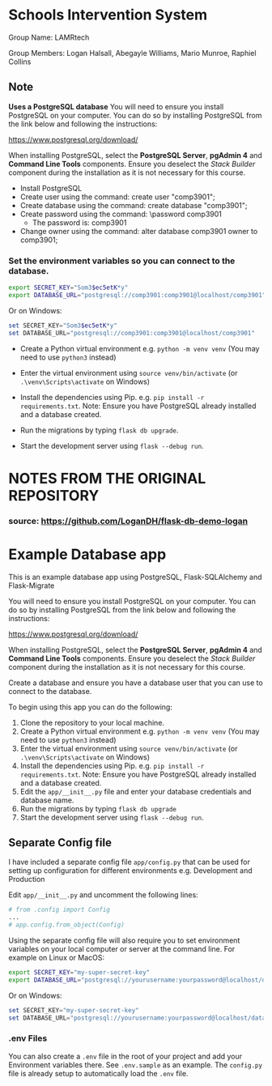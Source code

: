 # Schools Intervention System
Group Name: LAMRtech

Group Members: Logan Halsall, Abegayle Williams, Mario Munroe, Raphiel Collins

## Note
**Uses a PostgreSQL database**
You will need to ensure you install PostgreSQL on your computer. You can do so by installing PostgreSQL from the link below and following the instructions:

<https://www.postgresql.org/download/>

When installing PostgreSQL, select the **PostgreSQL Server**, **pgAdmin 4** and **Command Line Tools** components. Ensure you deselect the _Stack Builder_ component during the installation as it is not necessary for this course.

- Install PostgreSQL
- Create user using the command: create user "comp3901";
- Create database using the command: create database "comp3901";
- Create password using the command: \password comp3901
    - The password is: comp3901
- Change owner using the command: alter database comp3901 owner to comp3901;

### Set the environment variables so you can connect to the database.

```bash
export SECRET_KEY="Som3$ec5etK*y"
export DATABASE_URL="postgresql://comp3901:comp3901@localhost/comp3901"
```

Or on Windows:

```powershell
set SECRET_KEY="Som3$ec5etK*y"
set DATABASE_URL="postgresql://comp3901:comp3901@localhost/comp3901"
```

- Create a Python virtual environment e.g. `python -m venv venv` (You may need to use `python3` instead)

- Enter the virtual environment using `source venv/bin/activate` (or `.\venv\Scripts\activate` on Windows)

- Install the dependencies using Pip. e.g. `pip install -r requirements.txt`. Note: Ensure you have PostgreSQL already installed and a database created.

- Run the migrations by typing `flask db upgrade`.

- Start the development server using `flask --debug run`.


# NOTES FROM THE ORIGINAL REPOSITORY
### source: https://github.com/LoganDH/flask-db-demo-logan

# Example Database app

This is an example database app using PostgreSQL, Flask-SQLAlchemy and Flask-Migrate

You will need to ensure you install PostgreSQL on your computer. You can do so by installing PostgreSQL from the link below and following the instructions:

<https://www.postgresql.org/download/>

When installing PostgreSQL, select the **PostgreSQL Server**, **pgAdmin 4** and **Command Line Tools** components. Ensure you deselect the _Stack Builder_ component during the installation as it is not necessary for this course.

Create a database and ensure you have a database user that you can use to connect to the database.

To begin using this app you can do the following:

1. Clone the repository to your local machine.
2. Create a Python virtual environment e.g. `python -m venv venv` (You may need to use `python3` instead)
3. Enter the virtual environment using `source venv/bin/activate` (or `.\venv\Scripts\activate` on Windows)
4. Install the dependencies using Pip. e.g. `pip install -r requirements.txt`. Note: Ensure you have PostgreSQL already installed and a database created.
5. Edit the `app/__init__.py` file and enter your database credentials and database name.
6. Run the migrations by typing `flask db upgrade`
7. Start the development server using `flask --debug run`.

## Separate Config file

I have included a separate config file `app/config.py` that can be used for setting up
configuration for different environments e.g. Development and Production

Edit `app/__init__.py` and uncomment the following lines:

```python
# from .config import Config
...
# app.config.from_object(Config)
```

Using the separate config file will also require you to set environment variables on your local computer or server at the command line. For example on Linux or MacOS:

```bash
export SECRET_KEY="my-super-secret-key"
export DATABASE_URL="postgresql://yourusername:yourpassword@localhost/databasename"
```

Or on Windows:

```powershell
set SECRET_KEY="my-super-secret-key"
set DATABASE_URL="postgresql://yourusername:yourpassword@localhost/databasename"
```

### .env Files

You can also create a `.env` file in the root of your project and add your Environment variables there. See `.env.sample` as an example. The `config.py` file is already setup to automatically load the `.env` file.
